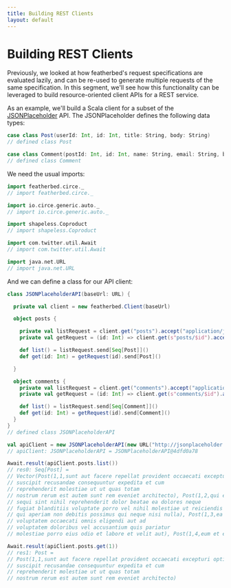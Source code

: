 ```yaml
---
title: Building REST Clients
layout: default
---
```


# Building REST Clients

Previously, we looked at how featherbed's request specifications are evaluated lazily, and can be re-used to generate
multiple requests of the same specification.  In this segment, we'll see how this functionality can be leveraged
to build resource-oriented client APIs for a REST service.

As an example, we'll build a Scala client for a subset of the [JSONPlaceholder](http://jsonplaceholder.typicode.com/) API.
The JSONPlaceholder defines the following data types:

```scala
case class Post(userId: Int, id: Int, title: String, body: String)
// defined class Post

case class Comment(postId: Int, id: Int, name: String, email: String, body: String)
// defined class Comment
```

We need the usual imports:

```scala
import featherbed.circe._
// import featherbed.circe._

import io.circe.generic.auto._
// import io.circe.generic.auto._

import shapeless.Coproduct
// import shapeless.Coproduct

import com.twitter.util.Await
// import com.twitter.util.Await

import java.net.URL
// import java.net.URL
```

And we can define a class for our API client:

```scala
class JSONPlaceholderAPI(baseUrl: URL) {

  private val client = new featherbed.Client(baseUrl)

  object posts {

    private val listRequest = client.get("posts").accept("application/json")
    private val getRequest = (id: Int) => client.get(s"posts/$id").accept("application/json")

    def list() = listRequest.send[Seq[Post]]()
    def get(id: Int) = getRequest(id).send[Post]()

  }

  object comments {
    private val listRequest = client.get("comments").accept("application/json")
    private val getRequest = (id: Int) => client.get(s"comments/$id").accept("application/json")

    def list() = listRequest.send[Seq[Comment]]()
    def get(id: Int) = getRequest(id).send[Comment]()
  }
}
// defined class JSONPlaceholderAPI

val apiClient = new JSONPlaceholderAPI(new URL("http://jsonplaceholder.typicode.com/"))
// apiClient: JSONPlaceholderAPI = JSONPlaceholderAPI@4dfd0a78

Await.result(apiClient.posts.list())
// res0: Seq[Post] =
// Vector(Post(1,1,sunt aut facere repellat provident occaecati excepturi optio reprehenderit,quia et suscipit
// suscipit recusandae consequuntur expedita et cum
// reprehenderit molestiae ut ut quas totam
// nostrum rerum est autem sunt rem eveniet architecto), Post(1,2,qui est esse,est rerum tempore vitae
// sequi sint nihil reprehenderit dolor beatae ea dolores neque
// fugiat blanditiis voluptate porro vel nihil molestiae ut reiciendis
// qui aperiam non debitis possimus qui neque nisi nulla), Post(1,3,ea molestias quasi exercitationem repellat qui ipsa sit aut,et iusto sed quo iure
// voluptatem occaecati omnis eligendi aut ad
// voluptatem doloribus vel accusantium quis pariatur
// molestiae porro eius odio et labore et velit aut), Post(1,4,eum et est occaecati,ullam et saepe reiciendis volu...

Await.result(apiClient.posts.get(1))
// res1: Post =
// Post(1,1,sunt aut facere repellat provident occaecati excepturi optio reprehenderit,quia et suscipit
// suscipit recusandae consequuntur expedita et cum
// reprehenderit molestiae ut ut quas totam
// nostrum rerum est autem sunt rem eveniet architecto)
```



